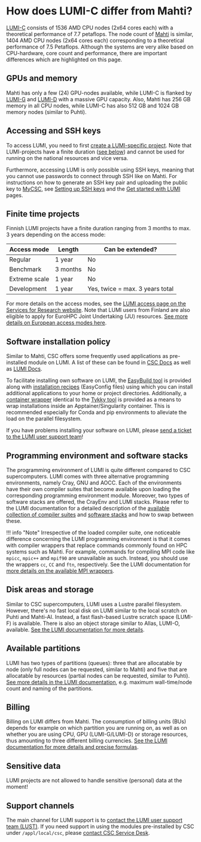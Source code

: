 # How does LUMI-C differ from Mahti?

[LUMI-C](https://docs.lumi-supercomputer.eu/hardware/compute/lumic/) consists of 1536 AMD CPU nodes (2x64 cores each) with a theoretical performance of 7.7 petaflops. The node count of [Mahti](systems-mahti.md) is similar, 1404 AMD CPU nodes (2x64 cores each) corresponding to a theoretical performance of 7.5 Petaflops. Although the systems are very alike based on CPU-hardware, core count and performance, there are important differences which are highlighted on this page.

## GPUs and memory

Mahti has only a few (24) GPU-nodes available, while LUMI-C is flanked by [LUMI-G](https://docs.lumi-supercomputer.eu/hardware/lumig/) and [LUMI-D](https://docs.lumi-supercomputer.eu/hardware/lumid/) with a massive GPU capacity. Also, Mahti has 256 GB memory in all CPU nodes, while LUMI-C has also 512 GB and 1024 GB memory nodes (similar to Puhti).

## Accessing and SSH keys

To access LUMI, you need to first [create a LUMI-specific project](../accounts/how-to-create-new-project.md#how-to-create-finnish-lumi-projects). Note that LUMI-projects have a finite duration ([see below](lumi-vs-mahti.md#finite-time-projects)) and cannot be used for running on the national resources and vice versa.

Furthermore, accessing LUMI is only possible using SSH keys, meaning that you cannot use passwords to connect through SSH like on Mahti. For instructions on how to generate an SSH key pair and uploading the public key to [MyCSC](https://my.csc.fi/), see [Setting up SSH keys](connecting.md#setting-up-ssh-keys) and the [Get started with LUMI](https://docs.lumi-supercomputer.eu/firststeps/getstarted/) pages.

## Finite time projects

Finnish LUMI projects have a finite duration ranging from 3 months to max. 3 years depending on the access mode:

|Access mode  |Length  |Can be extended?               |
|-------------|--------|-------------------------------|
|Regular      |1 year  |No                             |
|Benchmark    |3 months|No                             |
|Extreme scale|1 year  |No                             |
|Development  |1 year  |Yes, twice = max. 3 years total|

For more details on the access modes, see the [LUMI access page on the Services for Research website](https://research.csc.fi/lumi-access). Note that LUMI users from Finland are also eligible to apply for EuroHPC Joint Undertaking (JU) resources. [See more details on European access modes here](https://www.lumi-supercomputer.eu/get-started-2021/users-in-europe/).

## Software installation policy

Similar to Mahti, CSC offers some frequently used applications as pre-installed module on LUMI. A list of these can be found in [CSC Docs](../apps/by_system.md#lumi) as well as [LUMI Docs](https://docs.lumi-supercomputer.eu/software/local/csc/).

To facilitate installing own software on LUMI, the [EasyBuild tool](https://docs.lumi-supercomputer.eu/software/installing/easybuild/) is provided along with [installation recipes](https://github.com/Lumi-supercomputer/LUMI-EasyBuild-contrib) (EasyConfig files) using which you can install additional applications to your home or project directories. Additionally, a [container wrapper](https://docs.lumi-supercomputer.eu/software/installing/container-wrapper/) identical to the [Tykky tool](containers/tykky.md) is provided as a means to wrap installations inside an Apptainer/Singularity container. This is recommended especially for Conda and pip environments to alleviate the load on the parallel filesystem.

If you have problems installing your software on LUMI, please [send a ticket to the LUMI user support team](https://lumi-supercomputer.eu/user-support/need-help/)!

## Programming environment and software stacks

The programming environment of LUMI is quite different compared to CSC supercomputers. LUMI comes with three alternative programming environments, namely Cray, GNU and AOCC. Each of the environments have their own compiler suites that become available upon loading the corresponding programming environment module. Moreover, two types of software stacks are offered, the CrayEnv and LUMI stacks. Please refer to the LUMI documentation for a detailed description of the [available collection of compiler suites](https://docs.lumi-supercomputer.eu/development/compiling/prgenv/) and [software stacks](https://docs.lumi-supercomputer.eu/runjobs/lumi_env/softwarestacks/) and how to swap between these.

!!! info "Note"
    Irrespective of the loaded compiler suite, one noticeable difference concerning the LUMI programming environment is that it comes with compiler wrappers that replace commands commonly found on HPC systems such as Mahti. For example, commands for compiling MPI code like `mpicc`, `mpic++` and `mpif90` are unavailable as such. Instead, you should use the wrappers `cc`, `CC` and `ftn`, respectively. See the LUMI documentation for [more details on the available MPI wrappers](https://docs.lumi-supercomputer.eu/development/compiling/prgenv/#compile-an-mpi-program).

## Disk areas and storage

Similar to CSC supercomputers, LUMI uses a Lustre parallel filesystem. However, there's no fast local disk on LUMI similar to the local scratch on Puhti and Mahti-AI. Instead, a fast flash-based Lustre scratch space (LUMI-F) is available. There is also an object storage similar to Allas, LUMI-O, available. [See the LUMI documentation for more details](https://docs.lumi-supercomputer.eu/storage/).

## Available partitions

LUMI has two types of partitions (queues): three that are allocatable by node (only full nodes can be requested, similar to Mahti) and five that are allocatable by resources (partial nodes can be requested, similar to Puhti). [See more details in the LUMI documentation](https://docs.lumi-supercomputer.eu/runjobs/scheduled-jobs/partitions/), e.g. maximum wall-time/node count and naming of the partitions.

## Billing

Billing on LUMI differs from Mahti. The consumption of billing units (BUs) depends for example on which partition you are running on, as well as on whether you are using CPU, GPU (LUMI-G/LUMI-D) or storage resources, thus amounting to three different billing currencies. [See the LUMI documentation for more details and precise formulas](https://docs.lumi-supercomputer.eu/runjobs/lumi_env/billing/).

## Sensitive data

LUMI projects are not allowed to handle sensitive (personal) data at the moment!

## Support channels

The main channel for LUMI support is to [contact the LUMI user support team (LUST)](https://lumi-supercomputer.eu/user-support/need-help/). If you need support in using the modules pre-installed by CSC under `/appl/local/csc`, please [contact CSC Service Desk](../support/contact.md).

